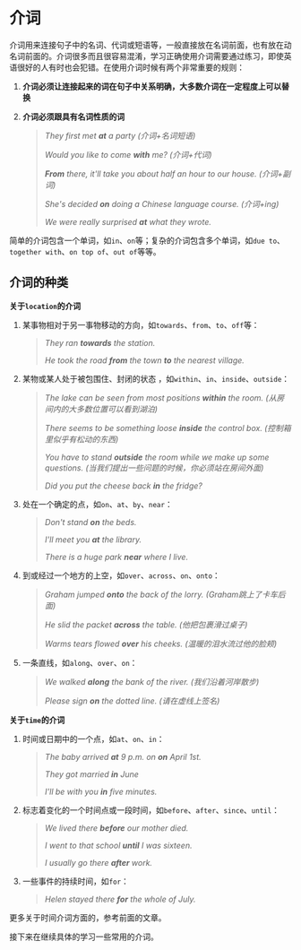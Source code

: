 # 介词

介词用来连接句子中的名词、代词或短语等，一般直接放在名词前面，也有放在动名词前面的。介词很多而且很容易混淆，学习正确使用介词需要通过练习，即使英语很好的人有时也会犯错。在使用介词时候有两个非常重要的规则：

1. **介词必须让连接起来的词在句子中关系明确，大多数介词在一定程度上可以替换**

2. **介词必须跟具有名词性质的词**

   > _They first met **at** a party (介词+名词短语)_
   > 
   > _Would you like to come **with** me? (介词+代词)_
   > 
   > _**From** there, it'll take you about half an hour to our house. (介词+副词)_
   > 
   > _She's decided **on** doing a Chinese language course. (介词+ing)_
   > 
   > _We were really surprised **at** what they wrote._

简单的介词包含一个单词，如`in`、`on`等；复杂的介词包含多个单词，如`due to`、`together with`、`on top of`、`out of`等等。

## 介词的种类

**关于`location`的介词**

1. 某事物相对于另一事物移动的方向，如`towards`、`from`、`to`、`off`等：

   > _They ran **towards** the station._
   > 
   > _He took the road **from** the town **to** the nearest village._

2. 某物或某人处于被包围住、封闭的状态 ，如`within`、`in`、`inside`、`outside`：

   > _The lake can be seen from most positions **within** the room. (从房间内的大多数位置可以看到湖泊)_
   > 
   > _There seems to be something loose **inside** the control box. (控制箱里似乎有松动的东西)_
   > 
   > _You have to stand **outside** the room while we make up some questions. (当我们提出一些问题的时候，你必须站在房间外面)_
   > 
   > _Did you put the cheese back **in** the fridge?_

3. 处在一个确定的点，如`on`、`at`、`by`、`near`：

   > _Don't stand **on** the beds._
   > 
   > _I'll meet you **at** the library._
   > 
   > _There is a huge park **near** where I live._

4. 到或经过一个地方的上空，如`over`、`across`、`on`、`onto`：

   > _Graham jumped **onto** the back of the lorry. (Graham跳上了卡车后面)_
   > 
   > _He slid the packet **across** the table. (他把包裹滑过桌子)_
   > 
   > _Warms tears flowed **over** his cheeks. (温暖的泪水流过他的脸颊)_

5. 一条直线，如`along`、`over`、`on`：

   > _We walked **along** the bank of the river. (我们沿着河岸散步)_
   > 
   > _Please sign **on** the dotted line. (请在虚线上签名)_

**关于`time`的介词**

1. 时间或日期中的一个点，如`at`、`on`、`in`：

   > _The baby arrived **at** 9 p.m. on **on** April 1st._
   > 
   > _They got married **in** June_
   > 
   > _I'll be with you **in** five minutes._

2. 标志着变化的一个时间点或一段时间，如`before`、`after`、`since`、`until`：

   > _We lived there **before** our mother died._
   > 
   > _I went to that school **until** I was sixteen._
   > 
   > _I usually go there **after** work._

3. 一些事件的持续时间，如`for`：

   > _Helen stayed there **for** the whole of July._

更多关于时间介词方面的，参考前面的文章。

接下来在继续具体的学习一些常用的介词。

